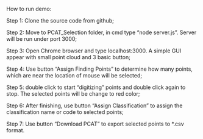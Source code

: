 How to run demo:

Step 1: Clone the source code from github;

Step 2: Move to PCAT_Selection folder, in cmd type “node server.js”. Server will be run under port 3000;

Step 3: Open Chrome browser and type localhost:3000. A simple GUI appear with small point cloud and 3 basic button;

Step 4: Use button “Assign Finding Points” to determine how many points, which are near the location of mouse will be selected;

Step 5: double click to start “digitizing” points and double click again to stop. The selected points will be change to red color;

Step 6: After finishing, use button “Assign Classification” to assign the classification name or code to selected points;

Step 7: Use button “Download PCAT” to export selected points to *.csv format.


